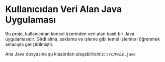 # Kullanıcıdan Veri Alan Java Uygulaması

Bu proje, kullanıcıdan konsol üzerinden veri alan basit bir Java uygulamasıdır. Girdi alma, saklama ve işleme gibi temel işlemleri öğrenmek amacıyla geliştirilmiştir.

Ana Java dosyasına şu klasörden ulaşabilirsiniz: `src/Main.java`

